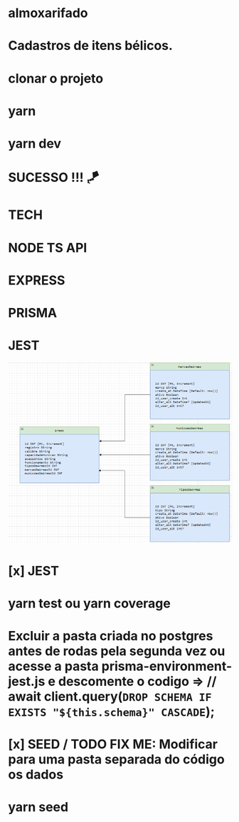 # almoxarifado 

  # Cadastros de itens bélicos.
# clonar o projeto
# yarn
# yarn dev 
# SUCESSO !!! 🪁

  # TECH
# NODE TS API
# EXPRESS
# PRISMA
# JEST

![BD](image.png)

# [x] JEST
# yarn test ou yarn coverage
# Excluir a pasta criada no postgres antes de rodas pela segunda vez ou acesse a pasta prisma-environment-jest.js e descomente o codigo => // await client.query(`DROP SCHEMA IF EXISTS "${this.schema}" CASCADE`);

# [x] SEED / TODO FIX ME: Modificar para uma pasta separada do código os dados
# yarn seed 